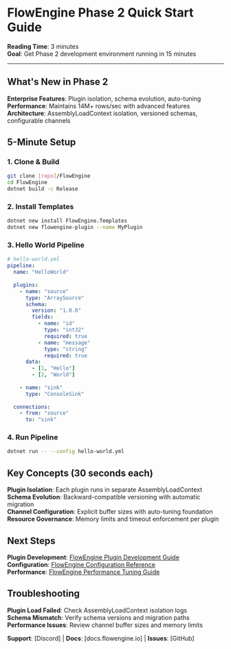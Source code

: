# FlowEngine Phase 2 Quick Start Guide

**Reading Time**: 3 minutes  
**Goal**: Get Phase 2 development environment running in 15 minutes  

---

## What's New in Phase 2

**Enterprise Features**: Plugin isolation, schema evolution, auto-tuning  
**Performance**: Maintains 14M+ rows/sec with advanced features  
**Architecture**: AssemblyLoadContext isolation, versioned schemas, configurable channels  

## 5-Minute Setup

### 1. Clone & Build
```bash
git clone [repo]/FlowEngine
cd FlowEngine
dotnet build -c Release
```

### 2. Install Templates
```bash
dotnet new install FlowEngine.Templates
dotnet new flowengine-plugin --name MyPlugin
```

### 3. Hello World Pipeline
```yaml
# hello-world.yml
pipeline:
  name: "HelloWorld"
  
  plugins:
    - name: "source"
      type: "ArraySource"
      schema:
        version: "1.0.0"
        fields:
          - name: "id"
            type: "int32"
            required: true
          - name: "message"
            type: "string"
            required: true
      data:
        - [1, "Hello"]
        - [2, "World"]
    
    - name: "sink"
      type: "ConsoleSink"
      
  connections:
    - from: "source"
      to: "sink"
```

### 4. Run Pipeline
```bash
dotnet run -- --config hello-world.yml
```

## Key Concepts (30 seconds each)

**Plugin Isolation**: Each plugin runs in separate AssemblyLoadContext  
**Schema Evolution**: Backward-compatible versioning with automatic migration  
**Channel Configuration**: Explicit buffer sizes with auto-tuning foundation  
**Resource Governance**: Memory limits and timeout enforcement per plugin  

## Next Steps

**Plugin Development**: [FlowEngine Plugin Development Guide](plugin-dev-guide.md)  
**Configuration**: [FlowEngine Configuration Reference](config-reference.md)  
**Performance**: [FlowEngine Performance Tuning Guide](performance-guide.md)  

## Troubleshooting

**Plugin Load Failed**: Check AssemblyLoadContext isolation logs  
**Schema Mismatch**: Verify schema versions and migration paths  
**Performance Issues**: Review channel buffer sizes and memory limits  

**Support**: [Discord] | **Docs**: [docs.flowengine.io] | **Issues**: [GitHub]